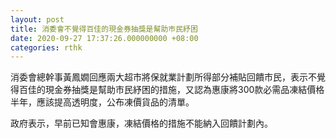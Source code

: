 ```yaml
---
layout: post
title: 消委會不覺得百佳的現金券抽獎是幫助巿民紓困
date: 2020-09-27 17:37:26.000000000 +08:00
categories: rthk
---
```


消委會總幹事黃鳳嫺回應兩大超巿將保就業計劃所得部分補貼回饋巿民，表示不覺得百佳的現金券抽獎是幫助巿民紓困的措施，又認為惠康將300款必需品凍結價格半年，應該提高透明度，公布凍價貨品的清單。

政府表示，早前已知會惠康，凍結價格的措施不能納入回饋計劃內。
